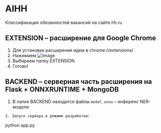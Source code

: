 # AIHH
Классификация обязанностей вакансий на сайте hh.ru

## EXTENSION – расширение для Google Chrome

1. Для установки расширения идем в chrome://extensions/
2. Нажимаем ![image](https://github.com/podolnayaa/antiFaker/assets/104378832/a8d79211-0657-466b-ac61-a407fa8f050f)
3. Выбираем папку EXTENSION
4. Готово!


## BACKEND – серверная часть расширения на Flask + ONNXRUNTIME + MongoDB

1. В папке BACKEND находится файлы ```model.onnx``` – инференс NER-модели
```
2. Запуск сервера в режиме разработки:
```
python app.py 
```
